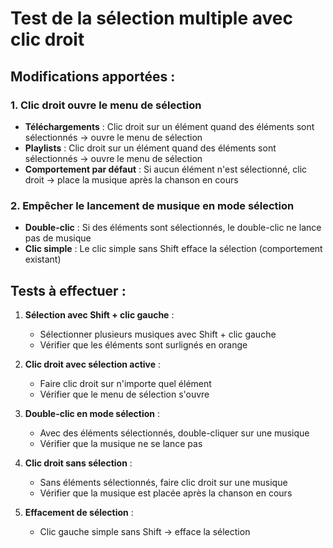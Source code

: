 # Test de la sélection multiple avec clic droit

## Modifications apportées :

### 1. Clic droit ouvre le menu de sélection
- **Téléchargements** : Clic droit sur un élément quand des éléments sont sélectionnés → ouvre le menu de sélection
- **Playlists** : Clic droit sur un élément quand des éléments sont sélectionnés → ouvre le menu de sélection
- **Comportement par défaut** : Si aucun élément n'est sélectionné, clic droit → place la musique après la chanson en cours

### 2. Empêcher le lancement de musique en mode sélection
- **Double-clic** : Si des éléments sont sélectionnés, le double-clic ne lance pas de musique
- **Clic simple** : Le clic simple sans Shift efface la sélection (comportement existant)

## Tests à effectuer :

1. **Sélection avec Shift + clic gauche** :
   - Sélectionner plusieurs musiques avec Shift + clic gauche
   - Vérifier que les éléments sont surlignés en orange

2. **Clic droit avec sélection active** :
   - Faire clic droit sur n'importe quel élément
   - Vérifier que le menu de sélection s'ouvre

3. **Double-clic en mode sélection** :
   - Avec des éléments sélectionnés, double-cliquer sur une musique
   - Vérifier que la musique ne se lance pas

4. **Clic droit sans sélection** :
   - Sans éléments sélectionnés, faire clic droit sur une musique
   - Vérifier que la musique est placée après la chanson en cours

5. **Effacement de sélection** :
   - Clic gauche simple sans Shift → efface la sélection